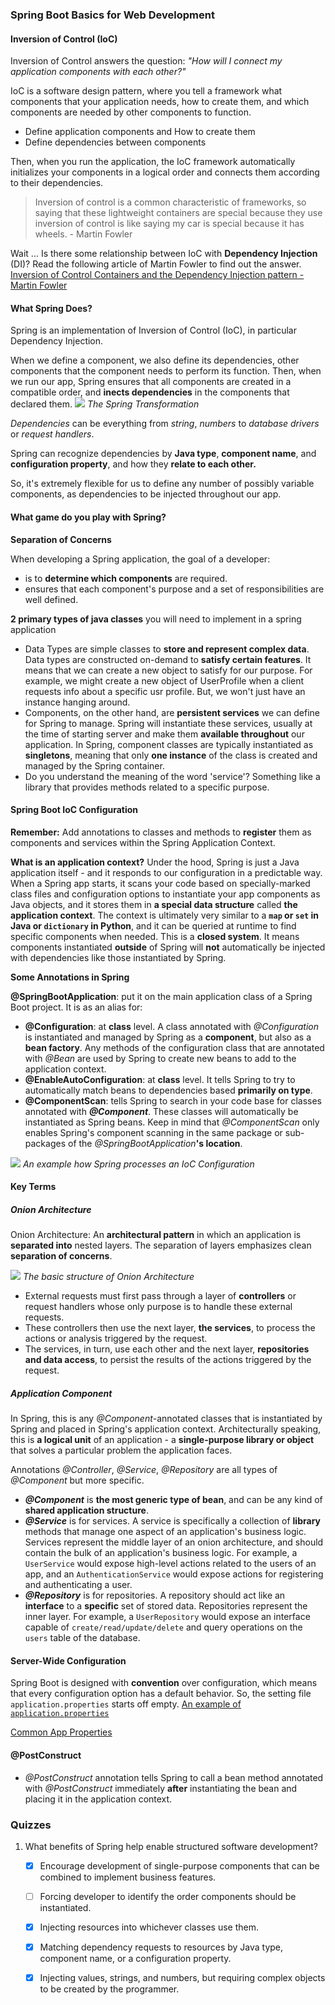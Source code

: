 ### Spring Boot Basics for Web Development

#### Inversion of Control (IoC)
Inversion of Control answers the question: _"How will I connect my application components with each other?"_

IoC is a software design pattern, where you tell a framework what components that your application needs, how to create them, and which components are needed by other components to function.

- Define application components and How to create them
- Define dependencies between components

Then, when you run the application, the IoC framework automatically initializes your components in a logical order and connects them according to their dependencies.

> Inversion of control is a common characteristic of frameworks, so saying that these lightweight containers are special because they use inversion of control is like saying my car is special because it has wheels. - Martin Fowler

Wait ... Is there some relationship between IoC with **Dependency Injection** (DI)? Read the following article of Martin Fowler to find out the answer. 
[Inversion of Control Containers and the Dependency Injection pattern - Martin Fowler](https://www.martinfowler.com/articles/injection.html)

#### What Spring Does?
Spring is an implementation of Inversion of Control (IoC), in particular Dependency Injection.

When we define a component, we also define its dependencies, other components that the component needs to perform its function.
Then, when we run our app, Spring ensures that all components are created in a compatible order, and **inects dependencies** in the components that declared them.
![](/imgs/java_web/l2-10-big-picture.png)
*The Spring Transformation*

_Dependencies_ can be everything from _string_, _numbers_ to _database drivers_ or _request handlers_.

Spring can recognize dependencies by **Java type**, **component name**, and **configuration property**, and how they **relate to each other.**

So, it's extremely flexible for us to define any number of possibly variable components, as dependencies to be injected throughout our app.


#### What game do you play with Spring?
**Separation of Concerns**

When developing a Spring application, the goal of a developer:
- is to **determine which components** are required.
- ensures that each component's purpose and a set of responsibilities are well defined. 

**2 primary types of java classes** you will need to implement in a spring application

- Data Types are simple classes to **store and represent complex data**. Data types are constructed on-demand to **satisfy certain features**. It means that we can create a new object to satisfy for our purpose. For example, we might create a new object of UserProfile when a client requests info about a specific usr profile. But, we won't just have an instance hanging around.
- Components, on the other hand, are **persistent services** we can define for Spring to manage. Spring will instantiate these services, usually at the time of starting server and make them **available throughout** our application. In Spring, component classes are typically instantiated as **singletons**, meaning that only **one instance** of the class is created and managed by the Spring container.
- Do you understand the meaning of the word 'service'? Something like a library that provides methods related to a specific purpose.

#### Spring Boot IoC Configuration

**Remember:** Add annotations to classes and methods to **register** them as components and services within the Spring Application Context.

**What is an application context?**
Under the hood, Spring is just a Java application itself - and it responds to our configuration in a predictable way. 
When a Spring app starts, it scans your code based on specially-marked class files and configuration options to instantiate your app components as Java objects, and it stores them in **a special data structure** called **the application context**. 
The context is ultimately very similar to a **```map``` or ```set``` in Java or ```dictionary``` in Python**, and it can be queried at runtime to find specific components when needed.
This is a **closed system**. It means components instantiated **outside** of Spring will **not** automatically be injected with dependencies like those instantiated by Spring.

**Some Annotations in Spring**

**@SpringBootApplication**: put it on the main application class of a Spring Boot project. It is as an alias for:
- **@Configuration**: at **class** level. A class annotated with _@Configuration_ is instantiated and managed by Spring as a **component**, but also as a **bean factory**. Any methods of the configuration class that are annotated with _@Bean_ are used by Spring to create new beans to add to the application context.
- **@EnableAutoConfiguration**: at **class** level. It tells Spring to try to automatically match beans to dependencies based **primarily on type**.
- **@ComponentScan**: tells Spring to search in your code base for classes annotated with **_@Component_**. These classes will automatically be instantiated as Spring beans. Keep in mind that _@ComponentScan_ only enables Spring's component scanning in the same package or sub-packages of the _@SpringBootApplication_**'s location**.

![](/imgs/java_web/screen-shot-2020-06-04-at-12.08.59-pm.png)
*An example how Spring processes an IoC Configuration*

#### Key Terms
##### Onion Architecture
Onion Architecture: An **architectural pattern** in which an application is **separated into** nested layers. The separation of layers emphasizes clean **separation of concerns**.

![](/imgs/java_web/l2-29-components-and-services.png)
*The basic structure of Onion Architecture*

- External requests must first pass through a layer of **controllers** or request handlers whose only purpose is to handle these external requests. 
- These controllers then use the next layer, **the services**, to process the actions or analysis triggered by the request.
- The services, in turn, use each other and the next layer, **repositories and data access**, to persist the results of the actions triggered by the request.

##### Application Component
In Spring, this is any _@Component_-annotated classes that is instantiated by Spring and placed in Spring's application context. Architecturally speaking, this is **a logical unit** of an application - a **single-purpose library or object** that solves a particular problem the application faces.

Annotations _@Controller_, _@Service_, _@Repository_ are all types of _@Component_ but more specific. 

- **_@Component_** is **the most generic type of bean**, and can be any kind of **shared application structure**.
- **_@Service_** is for services. A service is specifically a collection of **library** methods that manage one aspect of an application's business logic. Services represent the middle layer of an onion architecture, and should contain the bulk of an application's business logic. For example, a ```UserService``` would expose high-level actions related to the users of an app, and an ```AuthenticationService``` would expose actions for registering and authenticating a user.
- **_@Repository_** is for repositories. A repository should act like an **interface** to a **specific** set of stored data. Repositories represent the inner layer. For example, a ```UserRepository``` would expose an interface capable of ```create/read/update/delete``` and query operations on the ```users``` table of the database.

#### Server-Wide Configuration

Spring Boot is designed with **convention** over configuration, which means that every configuration option has a default behavior. So, the setting file ```application.properties``` starts off empty. 
[An example of ```application.properties```](../spring-boot/eg/application.properties)

[Common App Properties](https://docs.spring.io/spring-boot/docs/current/reference/html/application-properties.html)

#### @PostConstruct
- _@PostConstruct_ annotation tells Spring to call a bean method annotated with _@PostConstruct_ immediately **after** instantiating the bean and placing it in the application context.
### Quizzes

1. What benefits of Spring help enable structured software development?
     - [x] Encourage development of single-purpose components that can be combined to implement business features.
     - [ ] Forcing developer to identify the order components should be instantiated.
     - [x] Injecting resources into whichever classes use them.
     - [x] Matching dependency requests to resources by Java type, component name, or a configuration property.
     - [x] Injecting values, strings, and numbers, but requiring complex objects to be created by the programmer.

